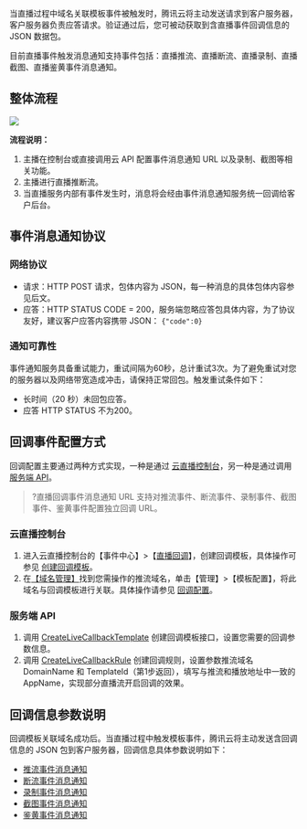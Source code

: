 当直播过程中域名关联模板事件被触发时，腾讯云将主动发送请求到客户服务器，客户服务器负责应答请求。验证通过后，您可被动获取到含直播事件回调信息的 JSON 数据包。

目前直播事件触发消息通知支持事件包括：直播推流、直播断流、直播录制、直播截图、直播鉴黄事件消息通知。

## 整体流程

<img src="https://main.qcloudimg.com/raw/2244d551735116880d46ec72d786bf21.svg" data-nonescope="true">

**流程说明：**
1. 主播在控制台或直接调用云 API 配置事件消息通知 URL 以及录制、截图等相关功能。
2. 主播进行直播推断流。
3. 当直播服务内部有事件发生时，消息将会经由事件消息通知服务统一回调给客户后台。


[](id:protocol)
## 事件消息通知协议

### 网络协议
- 请求：HTTP POST 请求，包体内容为 JSON，每一种消息的具体包体内容参见后文。
- 应答：HTTP STATUS CODE = 200，服务端忽略应答包具体内容，为了协议友好，建议客户应答内容携带 JSON： `{"code":0}`

### 通知可靠性

事件通知服务具备重试能力，重试间隔为60秒，总计重试3次。为了避免重试对您的服务器以及网络带宽造成冲击，请保持正常回包。触发重试条件如下：

- 长时间（20 秒）未回包应答。
- 应答 HTTP STATUS 不为200。

[](id:configuration)
## 回调事件配置方式
回调配置主要通过两种方式实现，一种是通过 [云直播控制台](#c_callback)，另一种是通过调用 [服务端 API](#api_callback)。
>?直播回调事件消息通知 URL 支持对推流事件、断流事件、录制事件、截图事件、鉴黄事件配置独立回调 URL。



[](id:c_callback)
### 云直播控制台
1. 进入云直播控制台的【事件中心】>【[直播回调](https://console.cloud.tencent.com/live/config/callback)】，创建回调模板，具体操作可参见 [创建回调模板](https://cloud.tencent.com/document/product/267/20388)。
2. 在[【域名管理】](https://console.cloud.tencent.com/live/domainmanage)找到您需操作的推流域名，单击【管理】>【模板配置】，将此域名与回调模板进行关联。具体操作请参见 [回调配置](https://cloud.tencent.com/document/product/267/35254)。

[](id:api_callback)
### 服务端 API
1. 调用 [CreateLiveCallbackTemplate](https://cloud.tencent.com/document/api/267/32637) 创建回调模板接口，设置您需要的回调参数信息。
2. 调用 [CreateLiveCallbackRule](https://cloud.tencent.com/document/api/267/32638) 创建回调规则，设置参数推流域名 DomainName 和 TemplateId（第1步返回），填写与推流和播放地址中一致的 AppName，实现部分直播流开启回调的效果。

## 回调信息参数说明
回调模板关联域名成功后。当直播过程中触发模板事件，腾讯云将主动发送含回调信息的 JSON 包到客户服务器，回调信息具体参数说明如下：
- [推流事件消息通知](https://cloud.tencent.com/document/product/267/47025)
- [断流事件消息通知](https://cloud.tencent.com/document/product/267/47025)
- [录制事件消息通知](https://cloud.tencent.com/document/product/267/47026)
- [截图事件消息通知](https://cloud.tencent.com/document/product/267/47028)
- [鉴黄事件消息通知](https://cloud.tencent.com/document/product/267/47029)






